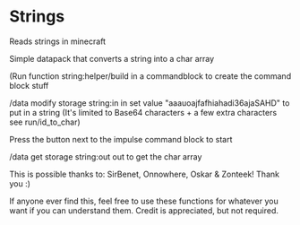 # Strings
Reads strings in minecraft


Simple datapack that converts a string into a char array

(Run function string:helper/build in a commandblock to create the command block stuff

/data modify storage string:in in set value "aaauoajfafhiahadi36ajaSAHD" to put in a string
(It's limited to Base64 characters + a few extra characters see run/id_to_char) 

Press the button next to the impulse command block to start

/data get storage string:out out to get the char array


This is possible thanks to:
SirBenet, Onnowhere, Oskar & Zonteek!
Thank you :)



If anyone ever find this, feel free to use these functions for whatever you want if you can understand them. Credit is appreciated, but not required.
